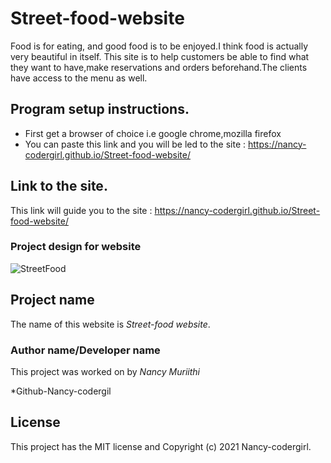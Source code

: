 # Street-food-website
Food is for eating, and good food is to be enjoyed.I think food is actually very beautiful in itself.
This site is to help customers be able to find what they want to have,make reservations and orders beforehand.The clients have access to the menu as well.

## Program setup instructions.
* First get a browser of choice i.e google chrome,mozilla firefox                                                                                
* You can paste this link and you will be led to the site : https://nancy-codergirl.github.io/Street-food-website/

## Link to the site.
This link will guide you to the site : https://nancy-codergirl.github.io/Street-food-website/

### Project design for website
![StreetFood](https://user-images.githubusercontent.com/87470468/126939492-a7f2d089-8ead-4e33-a955-1ec30c1dd436.png)



## Project name
The name of this website is *Street-food website*.

### Author name/Developer name
This project was worked on by *Nancy Muriithi*

*Github-Nancy-codergil

## License
This project has the MIT license and Copyright (c) 2021 Nancy-codergirl.

